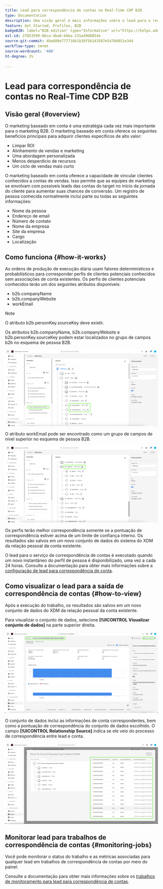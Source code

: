 ```yaml
---
title: Lead para correspondência de contas no Real-Time CDP B2B
type: Documentation
description: Uma visão geral e mais informações sobre o lead para o recurso de correspondência de contas no Experience Platform CDP B2B.
feature: Get Started, Profiles, B2B
badgeB2B: label="B2B edition" type="Informative" url="https://helpx.adobe.com/br/legal/product-descriptions/real-time-customer-data-platform-b2b-edition-prime-and-ultimate-packages.html newtab=true"
exl-id: 2f853599-6bca-4ba6-bbba-131a49d8854e
source-git-commit: 4ba609e777716b1b38f5b143587e5476d851e344
workflow-type: tm+mt
source-wordcount: '408'
ht-degree: 3%

---
```


# Lead para correspondência de contas no Real-Time CDP B2B

## Visão geral {#overview}

O marketing baseado em conta é uma estratégia cada vez mais importante para o marketing B2B. O marketing baseado em conta oferece os seguintes benefícios principais para adquirir clientes específicos de alto valor:

- Limpar ROI
- Alinhamento de vendas e marketing
- Uma abordagem personalizada
- Menos desperdício de recursos
- Um ciclo de vendas mais curto

O marketing baseado em conta oferece a capacidade de vincular clientes conhecidos a contas de vendas. Isso permite que as equipes de marketing se envolvam com possíveis leads das contas do target no início da jornada do cliente para aumentar suas chances de conversão. Um registro de pessoa conhecida normalmente inclui parte ou todas as seguintes informações:

- Nome da pessoa
- Endereço de email
- Número de contato
- Nome da empresa
- Site da empresa
- Cargo
- Localização

## Como funciona {#how-it-works}

As ordens de produção de execução diária usam fatores determinísticos e probabilísticos para corresponder perfis de clientes potenciais conhecidos sem associações de conta existentes. Os perfis de clientes potenciais conhecidos terão um dos seguintes atributos disponíveis:

- b2b.companyName
- b2b.companyWebsite
- workEmail

>[!NOTE]
>
> O atributo b2b.personKey.sourceKey deve existir.

Os atributos b2b.companyName, b2b.companyWebsite e b2b.personKey.sourceKey podem estar localizados no grupo de campos b2b no esquema de pessoa B2B.

![Esquema de pessoa B2B mostrando atributos](/help/rtcdp/accounts/images/b2b-person-schema.png)

O atributo workEmail pode ser encontrado como um grupo de campos de nível superior no esquema de pessoa B2B.

![Esquema de pessoa B2B mostrando workEmail](/help/rtcdp/accounts/images/b2b-person-workemail.png)

Os perfis terão melhor correspondência somente se a pontuação de correspondência estiver acima de um limite de confiança interno. Os resultados são salvos em um novo conjunto de dados do sistema do XDM da relação pessoal da conta existente.

O lead para o serviço de correspondência de contas é executado quando um novo instantâneo do perfil de pessoa é disponibilizado, uma vez a cada 24 horas. Consulte a documentação para obter mais informações sobre a [configuração de lead para correspondência de conta](/help/rtcdp/accounts/account-profile-ui-guide.md).

## Como visualizar o lead para a saída de correspondência de contas {#how-to-view}

Após a execução do trabalho, os resultados são salvos em um novo conjunto de dados do XDM da relação pessoal da conta existente.

Para visualizar o conjunto de dados, selecione **[!UICONTROL Visualizar conjunto de dados]** na parte superior direita.

![Novo conjunto de dados](/help/rtcdp/accounts/images/b2b-dataset-output.png)

O conjunto de dados inclui as informações de conta correspondentes, bem como a pontuação de correspondência do conjunto de dados escolhido. O campo **[!UICONTROL Relationship Source]** indica se ele veio do processo de correspondência entre lead e conta.

![Visualizar pontuações e saída de confiança do conjunto de dados](/help/rtcdp/accounts/images/b2b-dataset-preview.png)

## Monitorar lead para trabalhos de correspondência de contas {#monitoring-jobs}

Você pode monitorar o status do trabalho e as métricas associadas para qualquer lead em trabalhos de correspondência de contas por meio do painel.

Consulte a documentação para obter mais informações sobre os [trabalhos de monitoramento para lead para correspondência de contas](/help/dataflows/ui/b2b/monitor-profile-enrichment.md).
